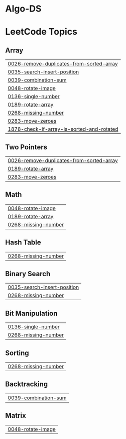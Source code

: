 # Algo-DS
<!---LeetCode Topics Start-->
# LeetCode Topics
## Array
|  |
| ------- |
| [0026-remove-duplicates-from-sorted-array](https://github.com/JSuhas123/Algo-DS/tree/master/0026-remove-duplicates-from-sorted-array) |
| [0035-search-insert-position](https://github.com/JSuhas123/Algo-DS/tree/master/0035-search-insert-position) |
| [0039-combination-sum](https://github.com/JSuhas123/Algo-DS/tree/master/0039-combination-sum) |
| [0048-rotate-image](https://github.com/JSuhas123/Algo-DS/tree/master/0048-rotate-image) |
| [0136-single-number](https://github.com/JSuhas123/Algo-DS/tree/master/0136-single-number) |
| [0189-rotate-array](https://github.com/JSuhas123/Algo-DS/tree/master/0189-rotate-array) |
| [0268-missing-number](https://github.com/JSuhas123/Algo-DS/tree/master/0268-missing-number) |
| [0283-move-zeroes](https://github.com/JSuhas123/Algo-DS/tree/master/0283-move-zeroes) |
| [1878-check-if-array-is-sorted-and-rotated](https://github.com/JSuhas123/Algo-DS/tree/master/1878-check-if-array-is-sorted-and-rotated) |
## Two Pointers
|  |
| ------- |
| [0026-remove-duplicates-from-sorted-array](https://github.com/JSuhas123/Algo-DS/tree/master/0026-remove-duplicates-from-sorted-array) |
| [0189-rotate-array](https://github.com/JSuhas123/Algo-DS/tree/master/0189-rotate-array) |
| [0283-move-zeroes](https://github.com/JSuhas123/Algo-DS/tree/master/0283-move-zeroes) |
## Math
|  |
| ------- |
| [0048-rotate-image](https://github.com/JSuhas123/Algo-DS/tree/master/0048-rotate-image) |
| [0189-rotate-array](https://github.com/JSuhas123/Algo-DS/tree/master/0189-rotate-array) |
| [0268-missing-number](https://github.com/JSuhas123/Algo-DS/tree/master/0268-missing-number) |
## Hash Table
|  |
| ------- |
| [0268-missing-number](https://github.com/JSuhas123/Algo-DS/tree/master/0268-missing-number) |
## Binary Search
|  |
| ------- |
| [0035-search-insert-position](https://github.com/JSuhas123/Algo-DS/tree/master/0035-search-insert-position) |
| [0268-missing-number](https://github.com/JSuhas123/Algo-DS/tree/master/0268-missing-number) |
## Bit Manipulation
|  |
| ------- |
| [0136-single-number](https://github.com/JSuhas123/Algo-DS/tree/master/0136-single-number) |
| [0268-missing-number](https://github.com/JSuhas123/Algo-DS/tree/master/0268-missing-number) |
## Sorting
|  |
| ------- |
| [0268-missing-number](https://github.com/JSuhas123/Algo-DS/tree/master/0268-missing-number) |
## Backtracking
|  |
| ------- |
| [0039-combination-sum](https://github.com/JSuhas123/Algo-DS/tree/master/0039-combination-sum) |
## Matrix
|  |
| ------- |
| [0048-rotate-image](https://github.com/JSuhas123/Algo-DS/tree/master/0048-rotate-image) |
<!---LeetCode Topics End-->